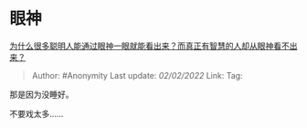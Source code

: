 # 眼神
[为什么很多聪明人能通过眼神一眼就能看出来？而真正有智慧的人却从眼神看不出来？](https://www.zhihu.com/question/55333539/answer/1800308155)

> Author: #Anonymity
> Last update: *02/02/2022*
> Link:
> Tag:

那是因为没睡好。

不要戏太多……
